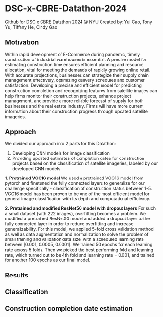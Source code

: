# DSC-x-CBRE-Datathon-2024
Github for DSC x CBRE Datathon 2024 @ NYU
Created by: Yui Cao, Tony Yu, Tiffany He, Cindy Gao

## Motivation
Within rapid development of E-Commerce during pandemic, timely construction of industrial warehouses is essential. 
A precise model for estimating construction time ensures efficient planning and resource allocation, vital for meeting the demands of rapidly growing online retail. With accurate projections, businesses can strategize their supply chain management effectively, optimizing delivery schedules and customer satisfaction. 
Developing a precise and efficient model for predicting construction completion and recognizing features from satellite images can help firms monitor their construction projects, enhance project management, and provide a more reliable forecast of supply for both businesses and the real estate industry. Firms will have more current information about their construction progress through updated satellite imageries.

## Approach

We divided our approach into 2 parts for this Datathon: 

1. Developing CNN models for image classification
2. Providing updated estimates of completion dates for construction projects based on the classification of satellite imageries, labeled by our developed CNN models

**1. Pretrained VGG16 model**
We used a pretrained VGG16 model from pytorch and finetuned the fully connected layers to generalize for our challenge specifically - classification of construction status between 1-5. VGG16 model has been proven to be one of the most efficient model for general image classification with its depth and computational efficiency.

**2. Pretrained and modified ResNet50 model with dropout layers**
For such a small dataset (with 222 images), overfitting becomes a problem. We modified a pretrained ResNet50 model and added a dropout layer to the fully connected layer in order to reduce overfitting and increase generalizability. 
For this model, we applied 5-fold cross validation method as well as data augmentation and normalization to solve the problem of small training and validation data size, with a scheduled learning rate between [0.001, 0.0005, 0.0001]. We trained 50 epochs for each learning rate across 5 folds. Then we picked the best performing fold and learning rate, which turned out to be 4th fold and learning rate = 0.001, and trained for another 100 epochs as our final model.


## Results


## Classification


## Construction completion date estimation
